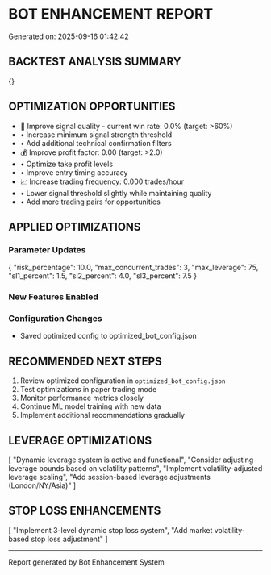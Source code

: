 
# BOT ENHANCEMENT REPORT
Generated on: 2025-09-16 01:42:42

## BACKTEST ANALYSIS SUMMARY
{}

## OPTIMIZATION OPPORTUNITIES
- 🎯 Improve signal quality - current win rate: 0.0% (target: >60%)
-    • Increase minimum signal strength threshold
-    • Add additional technical confirmation filters
- 💰 Improve profit factor: 0.00 (target: >2.0)
-    • Optimize take profit levels
-    • Improve entry timing accuracy
- 📈 Increase trading frequency: 0.000 trades/hour
-    • Lower signal threshold slightly while maintaining quality
-    • Add more trading pairs for opportunities


## APPLIED OPTIMIZATIONS

### Parameter Updates
{
  "risk_percentage": 10.0,
  "max_concurrent_trades": 3,
  "max_leverage": 75,
  "sl1_percent": 1.5,
  "sl2_percent": 4.0,
  "sl3_percent": 7.5
}

### New Features Enabled


### Configuration Changes
- Saved optimized config to optimized_bot_config.json


## RECOMMENDED NEXT STEPS

1. Review optimized configuration in `optimized_bot_config.json`
2. Test optimizations in paper trading mode
3. Monitor performance metrics closely
4. Continue ML model training with new data
5. Implement additional recommendations gradually

## LEVERAGE OPTIMIZATIONS
[
  "Dynamic leverage system is active and functional",
  "Consider adjusting leverage bounds based on volatility patterns",
  "Implement volatility-adjusted leverage scaling",
  "Add session-based leverage adjustments (London/NY/Asia)"
]

## STOP LOSS ENHANCEMENTS
[
  "Implement 3-level dynamic stop loss system",
  "Add market volatility-based stop loss adjustment"
]

---
Report generated by Bot Enhancement System
